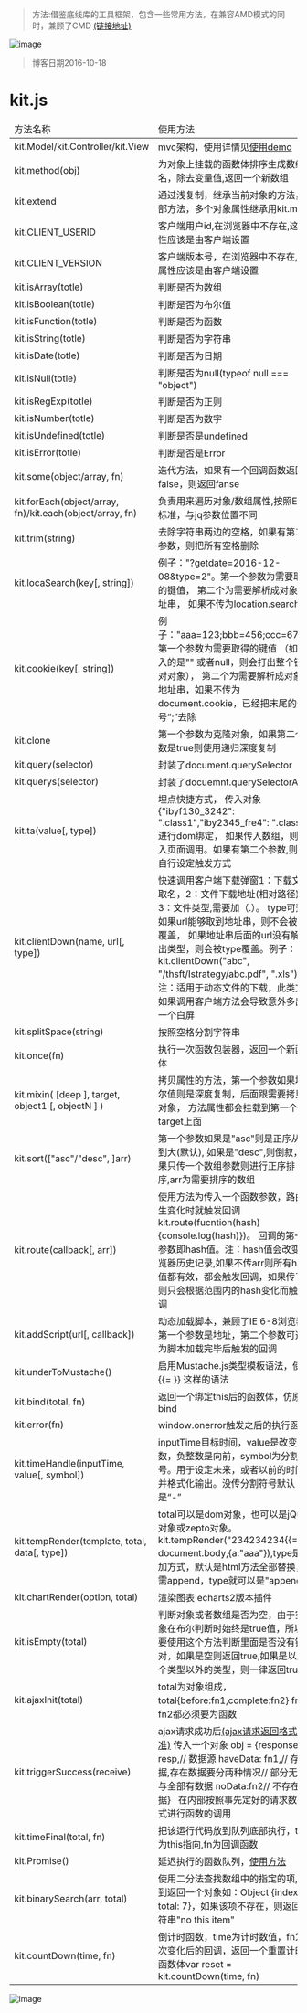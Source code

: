 
> 方法:借鉴底线库的工具框架，包含一些常用方法，在兼容AMD模式的同时，兼顾了CMD [(链接地址)](http://kelichao.github.io/)

![image](https://cloud.githubusercontent.com/assets/18028533/21641415/a0801094-d2b6-11e6-9cfd-3069b4195042.png)

> 博客日期2016-10-18

# kit.js 
<table>

<thead>
<tr>
	<td>方法名称</td>
	<td>使用方法</td>
</tr>
</thead>
<tbody>
<tr>
	<td>kit.Model/kit.Controller/kit.View</td> 
	<td>mvc架构，使用详情见<a href="https://github.com/Kelichao/kit.js/issues/3">使用demo</a></td>
</tr>
<tr>
	<td >kit.method(obj)</td> 
	<td>为对象上挂载的函数体排序生成数组名，除去变量值,返回一个新数组</td>
</tr>
<tr>
	<td>kit.extend</td> 
	<td>通过浅复制，继承当前对象的方法，内部方法，多个对象属性继承用kit.mixin</td>
</tr>
<tr>
	<td>kit.CLIENT_USERID</td> 
	<td>客户端用户id,在浏览器中不存在,这个属性应该是由客户端设置</td>
</tr>
<tr>
	<td>kit.CLIENT_VERSION</td> 
	<td>客户端版本号，在浏览器中不存在,这个属性应该是由客户端设置</td>
</tr>
<tr>
	<td>kit.isArray(totle) </td> <td>判断是否为数组</td>
</tr>
<tr>
	<td>kit.isBoolean(totle)</td> <td>判断是否为布尔值</td>
</tr>
<tr>
	<td>kit.isFunction(totle)</td> <td>判断是否为函数</td>
</tr>
<tr>
	<td>kit.isString(totle)</td> <td>判断是否为字符串</td>
</tr>
<tr>
	<td>kit.isDate(totle)</td> <td>判断是否为日期</td>
</tr>
<tr>
	<td>kit.isNull(totle)</td> <td>判断是否为null(typeof null === "object")</td>
</tr>
<tr>
	<td>kit.isRegExp(totle)</td> <td>判断是否为正则</td>
</tr>
<tr>
	<td>kit.isNumber(totle)</td> <td>判断是否为数字</td>
</tr>
<tr>
	<td>kit.isUndefined(totle)</td> <td>判断是否是undefined</td>
</tr>
<tr>
	<td>kit.isError(totle)</td> <td>判断是否是Error</td>
</tr>
<tr>
	<td>kit.some(object/array, fn)</td>
	 <td>迭代方法，如果有一个回调函数返回false，则返回fanse</td>
</tr>
<tr>
	<td>kit.forEach(object/array, fn)/kit.each(object/array, fn)</td>
	 <td>负责用来遍历对象/数组属性,按照ES5标准，与jq参数位置不同</td>
</tr>
<tr>
	<td>kit.trim(string)</td>
	 <td>去除字符串两边的空格，如果有第二个参数，则把所有空格删除</td>
</tr>
<tr>
	<td>kit.locaSearch(key[, string])</td> 
	<td>例子："?getdate=2016-12-08&type=2"。第一个参数为需要取得的键值，
	第二个为需要解析成对象的地址串，
	如果不传为location.search</td>
</tr>
<tr>
	<td>kit.cookie(key[, string])</td> 
	<td>例子："aaa=123;bbb=456;ccc=678"。第一个参数为需要取得的键值
	（如果传入的是"" 或者null，则会打出整个键值对对象），
	第二个为需要解析成对象的地址串，如果不传为document.cookie，已经把末尾的分号“;”去除</td>
</tr>
<tr>
	<td>kit.clone</td> 
	<td>第一个参数为克隆对象，如果第二个参数是true则使用递归深度复制</td>
</tr>
<tr>
	<td>kit.query(selector)</td> 
	<td>封装了document.querySelector</td>
</tr>
<tr>
	<td>kit.querys(selector)</td> 
	<td>封装了docuemnt.querySelectorAll</td>
</tr>
<tr>
	<td>kit.ta(value[, type])</td> 
	<td>埋点快捷方式，
	传入对象{"ibyf130_3242": ".class1","iby2345_fre4": ".class2"} 进行dom绑定，
	如果传入数组，则是载入页面调用。如果有第二个参数,则可以自行设定触发方式</td>
</tr>
<tr>
	<td>kit.clientDown(name, url[, type])</td> 
	<td>快速调用客户端下载弹窗1：下载文件取名，2：文件下载地址(相对路径)，3：文件类型,需要加（.）。	type可选，如果url能够取到地址串，则不会被type覆盖，
	 如果地址串后面的url没有解析出类型，则会被type覆盖。例子： kit.clientDown("abc", "/thsft/Istrategy/abc.pdf", ".xls")。
	 注：适用于动态文件的下载，此类文件如果调用客户端方法会导致意外多出现一个白屏</td>
</tr>
<tr>
	<td>kit.splitSpace(string)</td> 
	<td>按照空格分割字符串</td>
</tr>
<tr>
	<td>kit.once(fn)</td> 
	<td>执行一次函数包装器，返回一个新函数体</td>
</tr>
<tr>
	<td>kit.mixin( [deep ], target, object1 [, objectN ] )</td> 
	<td>拷贝属性的方法，第一个参数如果填布尔值则是深度复制，后面跟需要拷贝的对象，
	方法属性都会挂载到第一个对象target上面	</td>
</tr>
<tr>
	<td>kit.sort(["asc"/"desc", ]arr)</td> 
	<td>第一个参数如果是"asc"则是正序从小到大(默认), 如果是"desc",则倒叙，
	如果只传一个数组参数则进行正序排序,arr为需要排序的数组</td>
</tr>
<tr>
	<td>kit.route(callback[, arr])</td> 
	<td>使用方法为传入一个函数参数，路由发生变化时就触发回调
	kit.route(fucntion(hash){console.log(hash)})。
	回调的第一个参数即hash值。注：hash值会改变浏览器历史记录,如果不传arr则所有hash值都有效，都会触发回调，如果传了arr则只会根据范围内的hash变化而触发回调</td>
</tr>
<tr>
	<td>kit.addScript(url[, callback])</td> 
	<td>动态加载脚本，兼顾了IE 6-8浏览器，第一个参数是地址，第二个参数可选，
	为脚本加载完毕后触发的回调</td>
</tr>
<tr>
	<td>kit.underToMustache()</td> 
	<td>启用Mustache.js类型模板语法，使用{{= }} 这样的语法</td>
</tr>
<tr>
	<td>kit.bind(total, fn)</td> 
	<td>返回一个绑定this后的函数体，仿原生bind</td>
</tr>
<tr>
	<td>kit.error(fn)</td> 
	<td>window.onerror触发之后的执行函数</td>
</tr>
<tr>
	<td>kit.timeHandle(inputTime, value[, symbol])</td> 
	<td>inputTime目标时间，value是改变天数，负整数是向前，symbol为分割符号。用于设定未来，或者以前的时间，并格式化输出。没传分割符号默认是“-”</td>
</tr>
<tr>
	<td>kit.tempRender(template, total, data[, type])</td> 
	<td>total可以是dom对象，也可以是jQuery对象或zepto对象。kit.tempRender("234234234{{=a}}", document.body,{a:"aaa"}),type是添加方式，默认是html方法全部替换，如需append，type就可以是"append" </td>
</tr>
<tr>
	<td>kit.chartRender(option, total)</td> 
	<td>渲染图表 echarts2版本插件</td>
</tr>
<tr>
	<td>kit.isEmpty(total)</td> 
	<td>判断对象或者数组是否为空，由于空对象在布尔判断时始终是true值，所以需要使用这个方法判断里面是否没有键值对，如果是空则返回true,如果是以上两个类型以外的类型，则一律返回true</td>
</tr>
<tr>
	<td>kit.ajaxInit(total)</td> 
	<td>total为对象组成，total{before:fn1,complete:fn2} fn1与fn2都必须要为函数</td>
</tr>
<tr>
	<td>kit.triggerSuccess(receive)</td> 
	<td>ajax请求成功后<a href="https://github.com/Kelichao/Ajax/issues/6">(ajax请求返回格式标准)</a> 传入一个对象 obj = {response: resp,// 数据源  haveData: fn1,// 存在数据,存在数据要分两种情况// 部分无数据与全部有数据 noData:fn2// 不存在数据}    在内部按照事先定好的请求数据格式进行函数的调用</td>
</tr>
<tr>
	<td>kit.timeFinal(total, fn)</td> 
	<td>把该运行代码放到队列底部执行，total为this指向,fn为回调函数</td>
</tr>
<tr>
	<td>kit.Promise()</td> 
	<td>延迟执行的函数队列，<a href="https://github.com/Kelichao/kit.js/issues/5">使用方法</a></td>
</tr>
<tr>
	<td>kit.binarySearch(arr, total)</td> 
	<td>使用二分法查找数组中的指定的项,查找到返回一个对象如：Object {index: 5, total: 7}，如果该项不存在，则返回字符串"no this item"</td>
</tr>
<tr>
	<td>kit.countDown(time, fn)</td> 
	<td>倒计时函数，time为计时数值，fn为每次变化后的回调，返回一个重置计时的函数体var reset = kit.countDown(time, fn)</td>
</tr>
</tbody>
</table>

![image](https://cloud.githubusercontent.com/assets/18028533/22412140/196757ea-e6e6-11e6-9b45-f6f3faa363c9.png)


